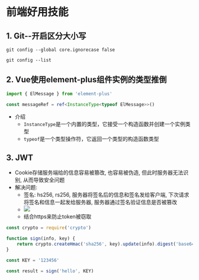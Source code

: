 # 前端好用技能

## 1. Git--开启区分大小写

```shell
git config --global core.ignorecase false
```

```shell
git config --list
```

## 2. Vue使用element-plus组件实例的类型推倒

```typescript
import { ElMessage } from 'element-plus'

const messageRef = ref<InstanceType<typeof ElMessage>>()
```

- 介绍
  - `InstanceType`是一个内置的类型，它接受一个构造函数并创建一个实例类型
  - `typeof`是一个类型操作符，它返回一个类型的构造函数类型

## 3. JWT

- Cookie存储服务端给的信息容易被篡改, 也容易被伪造, 但此时服务器无法识别, 从而导致安全问题
- 解决问题: 
  - 签名: hs256, rs256, 服务器将签名后的信息和签名发给客户端, 下次请求将签名和信息一起发给服务器, 服务器通过签名验证信息是否被篡改
  - ![](https://imgsbed-1301560453.cos.ap-shanghai.myqcloud.com//blog202307270839298.png)
  - 结合https来防止token被窃取
```javascript
const crypto = require('crypto')

function sign(info, key) {
    return crypto.createHmac('sha256', key).update(info).digest('base64')
}

const KEY = '123456'

const result = sign('hello', KEY)
```
